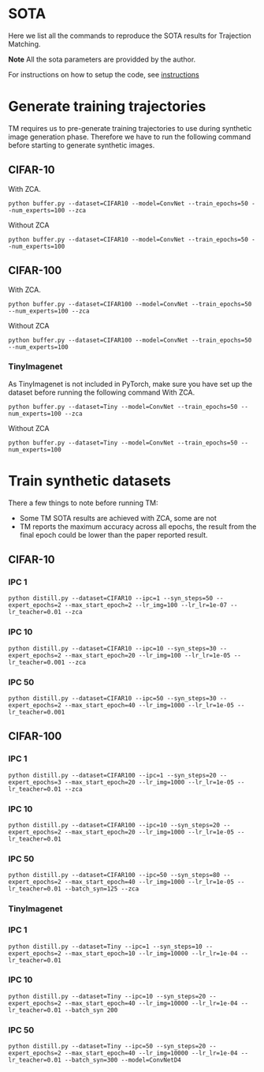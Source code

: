 # SOTA
Here we list all the commands to reproduce the SOTA results for Trajection Matching.

**Note** All the sota parameters are providded by the author.

For instructions on how to setup the code, see [instructions](instructions.md)

# Generate training trajectories
TM requires us to pre-generate training trajectories to use during synthetic image generation phase. Therefore we have to run the following command before starting to generate synthetic images. 

## CIFAR-10
With ZCA.  
```
python buffer.py --dataset=CIFAR10 --model=ConvNet --train_epochs=50 --num_experts=100 --zca
```
Without ZCA
```
python buffer.py --dataset=CIFAR10 --model=ConvNet --train_epochs=50 --num_experts=100
```
## CIFAR-100
With ZCA.  
```
python buffer.py --dataset=CIFAR100 --model=ConvNet --train_epochs=50 --num_experts=100 --zca
```
Without ZCA
```
python buffer.py --dataset=CIFAR100 --model=ConvNet --train_epochs=50 --num_experts=100
```

### TinyImagenet
As TinyImagenet is not included in PyTorch, make sure you have set up the dataset before running the following command
With ZCA.  
```
python buffer.py --dataset=Tiny --model=ConvNet --train_epochs=50 --num_experts=100 --zca
```
Without ZCA
```
python buffer.py --dataset=Tiny --model=ConvNet --train_epochs=50 --num_experts=100
```

# Train synthetic datasets
There a few things to note before running TM:  
- Some TM SOTA results are achieved with ZCA, some are not
- TM reports the maximum accuracy across all epochs, the result from the final epoch could be lower than the paper reported result.
## CIFAR-10
### IPC 1
```
python distill.py --dataset=CIFAR10 --ipc=1 --syn_steps=50 --expert_epochs=2 --max_start_epoch=2 --lr_img=100 --lr_lr=1e-07 --lr_teacher=0.01 --zca
```
### IPC 10
```
python distill.py --dataset=CIFAR10 --ipc=10 --syn_steps=30 --expert_epochs=2 --max_start_epoch=20 --lr_img=100 --lr_lr=1e-05 --lr_teacher=0.001 --zca
```
### IPC 50
```
python distill.py --dataset=CIFAR10 --ipc=50 --syn_steps=30 --expert_epochs=2 --max_start_epoch=40 --lr_img=1000 --lr_lr=1e-05 --lr_teacher=0.001
```
## CIFAR-100
### IPC 1
```
python distill.py --dataset=CIFAR100 --ipc=1 --syn_steps=20 --expert_epochs=3 --max_start_epoch=20 --lr_img=1000 --lr_lr=1e-05 --lr_teacher=0.01 --zca
```
### IPC 10
```
python distill.py --dataset=CIFAR100 --ipc=10 --syn_steps=20 --expert_epochs=2 --max_start_epoch=20 --lr_img=1000 --lr_lr=1e-05 --lr_teacher=0.01
```
### IPC 50
```
python distill.py --dataset=CIFAR100 --ipc=50 --syn_steps=80 --expert_epochs=2 --max_start_epoch=40 --lr_img=1000 --lr_lr=1e-05 --lr_teacher=0.01 --batch_syn=125 --zca
```
### TinyImagenet
### IPC 1
```
python distill.py --dataset=Tiny --ipc=1 --syn_steps=10 --expert_epochs=2 --max_start_epoch=10 --lr_img=10000 --lr_lr=1e-04 --lr_teacher=0.01
```
### IPC 10
```
python distill.py --dataset=Tiny --ipc=10 --syn_steps=20 --expert_epochs=2 --max_start_epoch=40 --lr_img=10000 --lr_lr=1e-04 --lr_teacher=0.01 --batch_syn 200
```
### IPC 50
```
python distill.py --dataset=Tiny --ipc=50 --syn_steps=20 --expert_epochs=2 --max_start_epoch=40 --lr_img=10000 --lr_lr=1e-04 --lr_teacher=0.01 --batch_syn=300 --model=ConvNetD4
```
